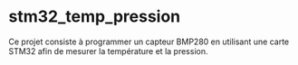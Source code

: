 # stm32_temp_pression
Ce projet consiste à programmer un capteur BMP280 en utilisant une carte STM32 afin de mesurer la température et la pression.
